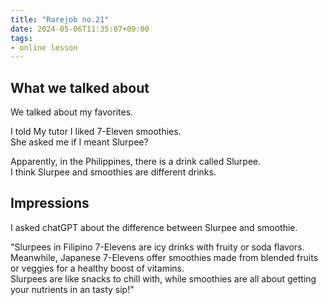 ```yaml
---
title: "Rarejob no.21"
date: 2024-05-06T11:35:07+09:00
tags:
- online lesson
---
```



## What we talked about

We talked about my favorites.

I told My tutor I liked 7-Eleven smoothies.  
She asked me if I meant Slurpee?

Apparently, in the Philippines, there is a drink called Slurpee.  
I think Slurpee and smoothies are different drinks.


## Impressions

I asked chatGPT about the difference between Slurpee and smoothie.

"Slurpees in Filipino 7-Elevens are icy drinks with fruity or soda flavors.  
Meanwhile, Japanese 7-Elevens offer smoothies made from blended fruits or veggies for a healthy boost of vitamins.  
Slurpees are like snacks to chill with, 
while smoothies are all about getting your nutrients in an tasty sip!"